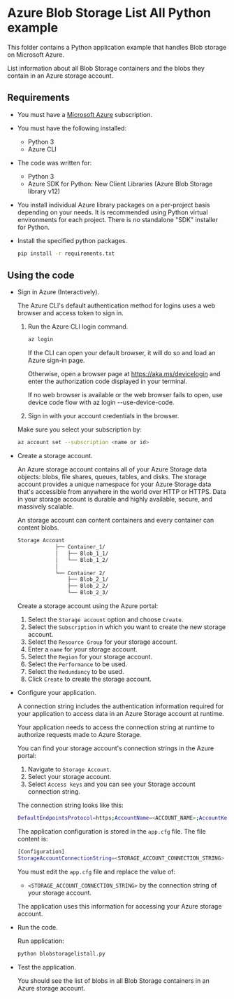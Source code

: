 # Azure Blob Storage List All Python example

This folder contains a Python application example that handles Blob storage on Microsoft Azure.

List information about all Blob Storage containers and the blobs they contain in an Azure storage account.

## Requirements

* You must have a [Microsoft Azure](https://azure.microsoft.com/) subscription.

* You must have the following installed:
  * Python 3
  * Azure CLI

* The code was written for:
  * Python 3
  * Azure SDK for Python: New Client Libraries (Azure Blob Storage library v12)

* You install individual Azure library packages on a per-project basis depending on your needs. It is recommended using Python virtual environments for each project. There is no standalone "SDK" installer for Python.

* Install the specified python packages.

  ```bash
  pip install -r requirements.txt
  ```

## Using the code

* Sign in Azure (Interactively).

  The Azure CLI's default authentication method for logins uses a web browser and access token to sign in.

  1. Run the Azure CLI login command.

      ```bash
      az login
      ```

      If the CLI can open your default browser, it will do so and load an Azure sign-in page.

      Otherwise, open a browser page at https://aka.ms/devicelogin and enter the authorization code displayed in your terminal.

      If no web browser is available or the web browser fails to open, use device code flow with az login --use-device-code.

  2. Sign in with your account credentials in the browser.

  Make sure you select your subscription by:

  ```bash
  az account set --subscription <name or id>
  ```

* Create a storage account.

  An Azure storage account contains all of your Azure Storage data objects: blobs, file shares, queues, tables, and disks. The storage account provides a unique namespace for your Azure Storage data that's accessible from anywhere in the world over HTTP or HTTPS. Data in your storage account is durable and highly available, secure, and massively scalable.
  
  An storage account can content containers and every container can content blobs.

  ```bash
  Storage Account
              ├── Container_1/
              │   ├── Blob_1_1/
              │   └── Blob_1_2/
              │
              └── Container_2/
                  ├── Blob_2_1/
                  ├── Blob_2_2/
                  └── Blob_2_3/
  ```

  Create a storage account using the Azure portal:
  
  1. Select the `Storage account` option and choose `Create`.
  2. Select the `Subscription` in which you want to create the new storage account.
  3. Select the `Resource Group` for your storage account.
  4. Enter a `name` for your storage account.
  5. Select the `Region` for your storage account. 
  6. Select the `Performance` to be used.
  7. Select the `Redundancy` to be used.
  8. Click `Create` to create the storage account.

* Configure your application.

  A connection string includes the authentication information required for your application to access data in an Azure Storage account at runtime.

  Your application needs to access the connection string at runtime to authorize requests made to Azure Storage.

  You can find your storage account's connection strings in the Azure portal:
  
    1. Navigate to `Storage Account`.
    2. Select your storage account.
    3. Select `Access keys` and you can see your Storage account connection string.

  The connection string looks like this:

  ```bash
  DefaultEndpointsProtocol=https;AccountName=<ACCOUNT_NAME>;AccountKey=<ACCOUNT_KEY>;EndpointSuffix=core.windows.net
  ```
  
  The application configuration is stored in the `app.cfg` file. The file content is:

  ```bash
  [Configuration]
  StorageAccountConnectionString=<STORAGE_ACCOUNT_CONNECTION_STRING>
  ```

  You must edit the `app.cfg` file and replace the value of:
  
  * `<STORAGE_ACCOUNT_CONNECTION_STRING>` by the connection string of your storage account.
  
  The application uses this information for accessing your Azure storage account.

* Run the code.

  Run application:

  ```bash
  python blobstoragelistall.py
  ```

* Test the application.

    You should see the list of blobs in all Blob Storage containers in an Azure storage account.
